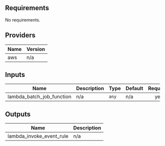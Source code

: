 ## Requirements

No requirements.

## Providers

| Name | Version |
|------|---------|
| aws | n/a |

## Inputs

| Name | Description | Type | Default | Required |
|------|-------------|------|---------|:--------:|
| lambda\_batch\_job\_function | n/a | `any` | n/a | yes |

## Outputs

| Name | Description |
|------|-------------|
| lambda\_invoke\_event\_rule | n/a |

